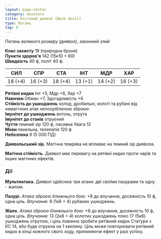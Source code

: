 ```yaml
---
layout: page-nontoc
category: monsters
title: Кістяний диявол [Bone devil]
type: Погань
tag: 9
---
```


_Погань великого розміру (диявол), законний злий_  

**Клас захисту** 19 (природна броня)    
**Пункти здоров'я** 142 (15к10 + 60)    
**Швидкість** 40 ф, політ 40 ф.  

| СИЛ     | СПР     | СТА     | ІНТ     | МДР     | ХАР     |
| ------- | ------- | ------- | ------- | ------- | ------- |
| 18 (+4) | 16 (+3) | 18 (+4) | 13 (+1) | 14 (+2) | 16 (+3) |

**Рятівні кидки** Інт +5, Мдр +6, Хар +7    
**Навички** Обман +7, Здогадливість +6    
**Стійкість до ушкоджень** холод; дробильні, колоті та рубані від немагічних атак непосрібленою зброєю    
**Імунітет до ушкоджень** вогонь, отрута    
**Імунітет до станів** отруєний    
**Чуття** темний зір 120 ф, пасивна Увага 12    
**Мови** пекельна, телепатія 120 ф    
**Небезпека** 9 (5 000 ПД)  

**Диявольський зір.** Магічна темрява не впливає на темний зір диявола.    

**Магічна стійкість.** Диявол має перевагу на рятівні кидки проти чарів та інших магічних ефектів.  

### Дії
**Мультиатака.** Диявол здійснює три атаки: дві своїми пазурами та одну - жалом.    

**Пазурі.** _Атака зброєю ближнього бою:_ +8 до влучання, досяжність 10 ф, одна ціль. _Влучання:_ 8 (1к8 + 4) рубаних ушкоджень.    

**Жало.** _Атака зброєю ближнього бою:_ +8 до влучання, досяжність 10 ф, одна ціль. _Влучання:_ 13 (2к8 + 4) колотих ушкоджень плюс 17 (5к6) ушкоджень отрутою, і ціль повинна зробити рятівний кидок Статури з КС 14, або буде отруєна на 1 хвилину. Ціль може повторювати рятівний кидок в кінці кожного свого ходу, припиняючи ефект у разі успіху.

